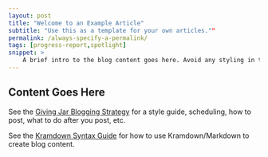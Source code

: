 ```yaml
---
layout: post
title: "Welcome to an Example Article"
subtitle: "Use this as a template for your own articles.""
permalink: /always-specify-a-permalink/
tags: [progress-report,spotlight]
snippet: >
    A brief intro to the blog content goes here. Avoid any styling in this part!
---
```


## Content Goes Here

See the [Giving Jar Blogging Strategy](https://github.com/technical-rex/givingjar-filing-cabinet/blob/master/files/blogging-strats.md)
for a style guide, scheduling, how to post, what to do after you post, etc.

See the [Kramdown Syntax Guide](http://kramdown.gettalong.org/syntax.html) for how to use Kramdown/Markdown to create blog content.
